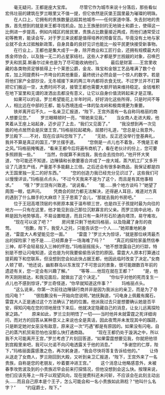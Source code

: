 　　毫无疑问，王都是座大宝库。
　　尽管它作为城市来说十分落后，那些看似宏伟壮丽的建筑在罗兰眼里又不值一提，但它依然是灰堡王国里最为璀璨的明珠。
　　在人口上，它拥有的贵族数量远超其他城市——任何家道中落、失去封地的贵族，首先想到的就是来王都寻找机会。加上王族册封的无地骑士和爵士，使得这一比例进一步提高，例如内城区的居民里，贵族占比数量接近两成，而他们通常受过初等教育，能读会写，对于罗兰来说都是值得培养的预备官员。毕竟没有土地与家业就不会太过抵触新政策，自身具备的良好见识也能比一般平民更快接受新事物。
　　在行业上，王都也是集大成于一身，除开商业和工匠行会，还拥有规模最大的炼金师协会，以及独一无二的占星家结社。这些人才都是罗兰觊觎的对象，召唤巴罗夫和凯莫.斯垂尔过来也是为了尽可能收纳他们。
　　最后是财富……王宫里收藏的各类物资足够抵得上十个莱恩公爵，金龙、珠宝和金银工艺品堆满了数个仓库，加上同提费科一齐垮台的其他重臣，最终统计必然会是一个惊人的数字。若是将他们家产全部抄没，无冬城接下来的两三年内都将衣食无忧。不过罗兰并不打算把它们搬运一空，太费时间不说，接管王都也需要大额开销来维持稳定。金钱堆积在地下室里和无谓的泼洒出去都没有意义，让它以自身价值流转起来才是正理。
　　如果可以的话，罗兰希望能花上半年时间，好好消化这些所得，只是时间不等人，相比远在中部的王都，能与西境连成一体的坠龙岭和极南境更为重要。
　　铁斧离开后不久，一名亲卫汇报道，“陛下，王宫外面有一名自称玛格丽的商人想要见您。”
　　罗兰眼睛顿时一亮，“带她来见我。”
　　当女商人走进大殿，他笑着从王座上站起身，迈步迎了上去，“我们又见面了。”
　　“我没想到再一次见面的地点居然会是灰堡王宫，”玛格丽拉起裙角，屈膝行礼道，“您总是让我意外，罗兰殿下……不对，现在应该叫您陛下了。”
　　“无妨，反正还没举行登基典礼，我并不算是真正的国王，”罗兰摆手道。
　　“您倒是一点儿也不着急，不愧是王者之风。”玛格丽掩嘴道，“看来王都今后将遍布商机了，看在老伙计的份上，您可要多照顾我一些。”
　　“当然，你就算不来找我，我也会去找你的，”他开怀大笑道，“你可能还不知道，边陲镇和长歌要塞合并成了一座大城，蒸汽机工厂又多开设了几道生产线，产量差不多能翻上三倍。之后还会有很多新商品，我保证都是四大王国里独一无二的好东西。”
　　“您的创造力我已经充分见识过了，这些我们可以慢慢详谈，”玛格丽点点头，“不过今天我来不是为了这个，而且是有其他事相求。”
　　“哦？”罗兰饶有兴致道，“说说看。”
　　“能……换个地方谈吗？”她望了周围一眼，低声问。
　　凭商会的财力都无法解决，还得避人耳目，难道对方真的遇到了什么棘手的大麻烦？王子思索了会儿，“那就去我的书房吧。”
　　……
　　位于王冠高塔顶层的书房原本属于温布顿三世，也是四王子孩提时最为向往的地方——只有在这里，他才能见到自己那位沉默寡言的父亲。而罗兰挑中此地，存粹是因为地势够高，不易设置暗道，而且只有一条环形石阶通向塔顶，易守难攻。
　　“现在可以说了吧？”
　　房间里只剩下他和玛格丽，以及隐藏了身形的夜莺。
　　“抱歉，陛下，我受人之托，只能告诉您一个人……”她郑重地躬身道，“雷霆大人希望能见您一面。”
　　“雷霆？”罗兰大为惊讶，“就是那位峡湾最杰出的探险家？他不是……已经葬身于一场海难了吗？”
　　“真正的探险家虽然信奉三神，却不会轻易投入三神的怀抱，”玛格丽摇摇头，“他不想泄露自己的行踪，特别是不想让闪电知道，这也是为何我要偷偷告诉您的原因。雷霆大人原本打算通过提莉殿下和您联系，但没想到您会如此快占据王都，他因此临时改变了决定。”女商人顿了顿，“他还说，幽影群岛以东发现了不可思议的景象，很可能跟数百年前的遗迹有关，您一定会有兴趣了解。”
　　“等等……他现在就在王都？”
　　“是，他昨天刚刚抵达，和我见面后，就做出了这个决定。”
　　“你似乎对他的死而复生一点儿也不感到惊讶，”罗兰奇怪道，“你早就知道这件事？”
　　玛格丽点头。
　　“这么说来，你第一次前往边陲镇行商并非是因为我派出的亲卫，而是为了寻找闪电？”
　　“很抱歉没有一开始向您说明，”她抚胸道，“闪电身上佩戴有魔石，雷霆大人正是通过这个方法确认了她的位置。他派我过去只是想要确认她是否平安，得知闪电在您的领地居住下来后，他就决定隐藏自己的消息，让女儿远离探险家之路。”
　　原来如此，罗兰立刻明悟了一切——当时他并未就雷霆之死详细询问，而对方的回答从某种意义上来说也全是真话，因此夜莺并未发现其中的蹊跷，只是断定她对女巫没有敌意，原来这一次“巧遇”都是有原因的。如果没有闪电，自己的蒸汽机贸易恐怕也没那么快打通商路。
　　“现在王都仍处于漩涡之中，所以我不大可能离开王宫，”罗兰考虑了片刻回答道，“如果雷霆想要见我，你就把他领到宫殿里来吧，我可以允诺不向闪电透露关于他的消息。”
　　“多谢您的仁厚，陛下，”玛格丽面露感激之色，再次躬身道，“我会尽快将答复告诉给他的。”
　　让侍从送走了女商人，罗兰刚回到大殿，又听到亲卫汇报道，“陛下，王宫外来了一名贵族，自称是您的老朋友，吵着要冲进王宫。”
　　这个消息让他略感意外，未被春季攻势波及到的小贵族迟早会前来打探情况，但他没想到会这么快。按理来说，他们应该先等上一阵子以观望风向，现在提费科还未问斩，不应该会在此刻主动出头……而且自己原本是个王子，怎么可能会和一名小贵族如此熟稔？“他叫什么名字？”
　　“约寇爵士，陛下。”